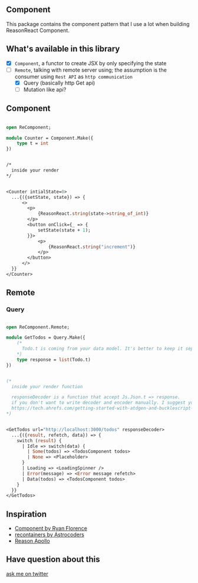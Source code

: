## Component

This package contains the component pattern that I use a lot when building ReasonReact Component.

## What's available in this library

- [x] `Component`, a functor to create JSX by only specifying the state
- [ ] `Remote`, talking with remote server using; the assumption is the consumer using `Rest API` as `http communication`
  - [x] Query (basically http Get api)
  - [ ] Mutation like api?

## Component

```ocaml

open ReComponent;

module Counter = Component.Make({
    type t = int
})


/*
  inside your render
*/


<Counter intialState=0>
  ...{({setState, state}) => {
      <>
        <p>
            {ReasonReact.string(state->string_of_int)}
        </p>
        <button onClick={_ => {
            setState(state + 1);
        }}>
            <p>
                {ReasonReact.string("increment")}
            </p>
        </button>
      </>
  }}
</Counter>

```

## Remote

### Query

```ocaml

open ReComponent.Remote;

module GetTodos = Query.Make({
    (*
      Todo.t is coming from your data model. It's better to keep it separated from this, since you might using it not only when talking with remote server, but also when mapping value to your ui
    *)
    type response = list(Todo.t)
})


(*
  inside your render function

  responseDecoder is a function that accept Js.Json.t => response.
  if you don't want to write decoder and encoder manually. I suggest you to use atdgen instead. Please read this awesome blogpost:
  https://tech.ahrefs.com/getting-started-with-atdgen-and-bucklescript-1f3a14004081
*)


<GetTodos url="http://localhost:3000/todos" responseDecoder>
  ...{({result, refetch, data}) => {
    switch (result) {
      | Idle => switch(data) {
        | Some(todos) => <TodosComponent todos>
        | None => <Placeholder>
      }
      | Loading => <LoadingSpinner />
      | Error(message) => <Error message refetch>
      | Data(todos) => <TodosComponent todos>
    }
  }}
</GetTodos>

```

## Inspiration

- [Component by Ryan Florence](https://github.com/reactions/component)
- [recontainers by Astrocoders](https://github.com/Astrocoders/recontainers)
- [Reason Apollo](https://github.com/apollographql/reason-apollo)

## Have question about this

[ask me on twitter](https://twitter.com/broerjuang)
